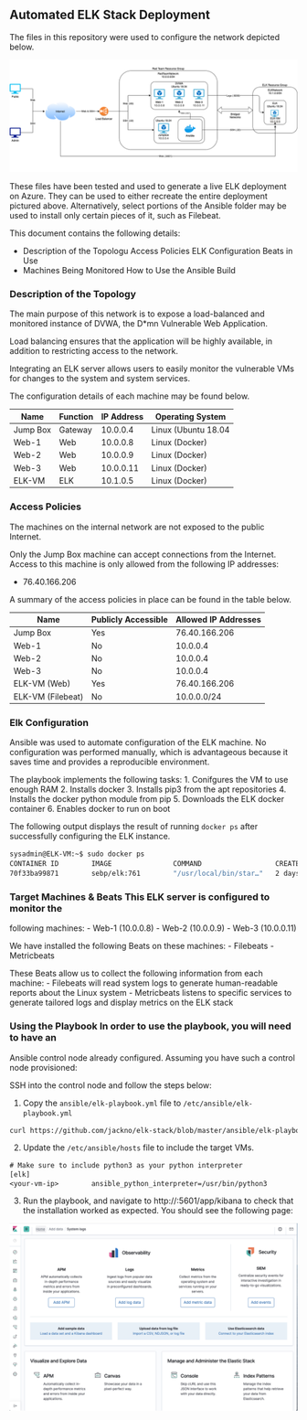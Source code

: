 ## Automated ELK Stack Deployment

The files in this repository were used to configure the network depicted
below.

![Network](images/network.png)

These files have been tested and used to generate a live ELK deployment on
Azure. They can be used to either recreate the entire deployment pictured
above. Alternatively, select portions of the Ansible folder may be used to
install only certain pieces of it, such as Filebeat.

This document contains the following details:
- Description of the Topologu Access Policies ELK Configuration Beats in Use
- Machines Being Monitored How to Use the Ansible Build


### Description of the Topology

The main purpose of this network is to expose a load-balanced and monitored
instance of DVWA, the D*mn Vulnerable Web Application.

Load balancing ensures that the application will be highly available, in
addition to restricting access to the network.

Integrating an ELK server allows users to easily monitor the vulnerable VMs
for changes to the system and system services.

The configuration details of each machine may be found below.

| Name     | Function | IP Address | Operating System |
|----------|----------|------------|------------------|
| Jump Box | Gateway  | 10.0.0.4   | Linux (Ubuntu 18.04|
| Web-1    | Web      | 10.0.0.8   | Linux (Docker)   |
| Web-2    | Web      | 10.0.0.9   | Linux (Docker)   |
| Web-3    | Web      | 10.0.0.11  | Linux (Docker)   |
| ELK-VM   | ELK      | 10.1.0.5   | Linux (Docker)   |

### Access Policies

The machines on the internal network are not exposed to the public Internet.

Only the Jump Box machine can accept connections from the Internet. Access to
this machine is only allowed from the following IP addresses:
- 76.40.166.206

A summary of the access policies in place can be found in the table below.

| Name     | Publicly Accessible | Allowed IP Addresses |
|----------|---------------------|----------------------|
| Jump Box | Yes                 | 76.40.166.206        |
| Web-1    | No                  | 10.0.0.4             |
| Web-2    | No                  | 10.0.0.4             |
| Web-3    | No                  | 10.0.0.4             |
| ELK-VM (Web)| Yes              | 76.40.166.206        |
| ELK-VM (Filebeat)| No          | 10.0.0.0/24        |

### Elk Configuration

Ansible was used to automate configuration of the ELK machine. No
configuration was performed manually, which is advantageous because it saves
time and provides a reproducible environment.

The playbook implements the following tasks:
    1. Conifgures the VM to use enough RAM
    2. Installs docker
    3. Installs pip3 from the apt repositories
    4. Installs the docker python module from pip
    5. Downloads the ELK docker container
    6. Enables docker to run on boot

The following output displays the result of running `docker ps` after
successfully configuring the ELK instance.

```bash
sysadmin@ELK-VM:~$ sudo docker ps
CONTAINER ID        IMAGE               COMMAND                  CREATED             STATUS              PORTS                                                                              NAMES
70f33ba99871        sebp/elk:761        "/usr/local/bin/star…"   2 days ago          Up About a minute   0.0.0.0:5044->5044/tcp, 0.0.0.0:5601->5601/tcp, 0.0.0.0:9200->9200/tcp, 9300/tcp   elk
```

### Target Machines & Beats This ELK server is configured to monitor the
following machines:
    - Web-1 (10.0.0.8)
    - Web-2 (10.0.0.9)
    - Web-3 (10.0.0.11)

We have installed the following Beats on these machines:
    - Filebeats
    - Metricbeats

These Beats allow us to collect the following information from each machine:
    - Filebeats will read system logs to generate human-readable reports about
        the Linux system
    - Metricbeats listens to specific services to generate tailored logs and
        display metrics on the ELK stack

### Using the Playbook In order to use the playbook, you will need to have an
Ansible control node already configured. Assuming you have such a control node
provisioned:

SSH into the control node and follow the steps below:
1. Copy the `ansible/elk-playbook.yml` file to `/etc/ansible/elk-playbook.yml`
```bash
curl https://github.com/jackno/elk-stack/blob/master/ansible/elk-playbook.yml /etc/ansible/elk-playbook.yml
```
2. Update the `/etc/ansible/hosts` file to include the target VMs.
```
# Make sure to include python3 as your python interpreter
[elk]
<your-vm-ip>        ansible_python_interpreter=/usr/bin/python3
```
3. Run the playbook, and navigate to http://<your-vm-ip>:5601/app/kibana to
   check that the installation worked as expected. You should see the
   following page:

![ELK Stack Homepage](images/Day1.png)
